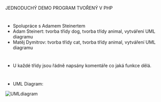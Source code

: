 JEDNODUCHÝ DEMO PROGRAM TVOŘENÝ V PHP 
 #
- Spolupráce s Adamem Steinertem
- Adam Steinert: tvorba třídy dog, tvorba třídy animal, vytváření UML diagramu
- Matěj Dymitrov: tvorba třídy cat, tvorba třídy animal, vytváření UML diagramu 
 #
- U každé třídy jsou řádně napsány komentáře co jaká funkce dělá. 
 #
- UML Diagram: 

![UMLdiagram](https://user-images.githubusercontent.com/90351003/161444167-c571fc6e-72ac-4a40-a484-1163c51615cc.png)

